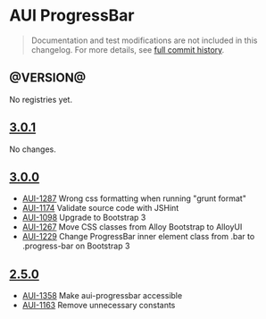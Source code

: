 # AUI ProgressBar

> Documentation and test modifications are not included in this changelog. For more details, see [full commit history](https://github.com/liferay/alloy-ui/commits/master/src/aui-progressbar).

## @VERSION@

No registries yet.

## [3.0.1](https://github.com/liferay/alloy-ui/releases/tag/3.0.1)

No changes.

## [3.0.0](https://github.com/liferay/alloy-ui/releases/tag/3.0.0)

* [AUI-1287](https://issues.liferay.com/browse/AUI-1287) Wrong css formatting when running "grunt format"
* [AUI-1174](https://issues.liferay.com/browse/AUI-1174) Validate source code with JSHint
* [AUI-1098](https://issues.liferay.com/browse/AUI-1098) Upgrade to Bootstrap 3
* [AUI-1267](https://issues.liferay.com/browse/AUI-1267) Move CSS classes from Alloy Bootstrap to AlloyUI
* [AUI-1229](https://issues.liferay.com/browse/AUI-1229) Change ProgressBar inner element class from .bar to .progress-bar on Bootstrap 3

## [2.5.0](https://github.com/liferay/alloy-ui/releases/tag/2.5.0)

* [AUI-1358](https://issues.liferay.com/browse/AUI-1358) Make aui-progressbar accessible
* [AUI-1163](https://issues.liferay.com/browse/AUI-1163) Remove unnecessary constants